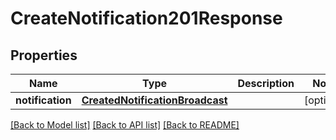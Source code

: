# CreateNotification201Response


## Properties
Name | Type | Description | Notes
------------ | ------------- | ------------- | -------------
**notification** | [**CreatedNotificationBroadcast**](CreatedNotificationBroadcast.md) |  | [optional] 

[[Back to Model list]](../README.md#documentation-for-models) [[Back to API list]](../README.md#documentation-for-api-endpoints) [[Back to README]](../README.md)


